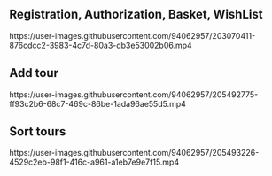 <h2>Registration, Authorization, Basket, WishList</h2>
https://user-images.githubusercontent.com/94062957/203070411-876cdcc2-3983-4c7d-80a3-db3e53002b06.mp4

<h2>Add tour</h2>
https://user-images.githubusercontent.com/94062957/205492775-ff93c2b6-68c7-469c-86be-1ada96ae55d5.mp4


<h2>Sort tours</h2>
https://user-images.githubusercontent.com/94062957/205493226-4529c2eb-98f1-416c-a961-a1eb7e9e7f15.mp4

